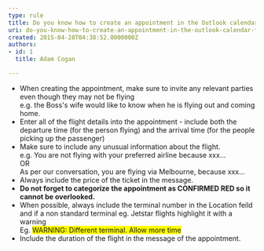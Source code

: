 ```yaml
---
type: rule
title: Do you know how to create an appointment in the Outlook calendar for flights?
uri: do-you-know-how-to-create-an-appointment-in-the-outlook-calendar-for-flights
created: 2015-04-28T04:38:52.0000000Z
authors:
- id: 1
  title: Adam Cogan

---
```




<span class='intro'> <ul><li>When creating the appointment, make sure to invite any relevant parties even though they may not be flying<br>e.g. the Boss's wife would like to know when he is flying out and coming home.</li><li>Enter all of the flight details into the appointment - include both the departure time (for the person flying) and the arrival time (for the people picking up the passenger)</li><li>Make sure to include any unusual information about the flight.&#160;<br>e.g. You are not flying with your preferred airline because xxx...&#160;<br>OR<br>As per our conversation, you are flying via Melbourne, because xxx...</li><li>Always include the price of the ticket in the message.</li><li><strong>Do not forget to categorize the appointment as CONFIRMED RED so it cannot be overlooked.</strong></li><li>When possible, always include the terminal number in the Location feild and if a non standard terminal eg. Jetstar flights highlight it with a warning&#160;<br>Eg.&#160;<span style="background-color&#58;#ffff00;">WARNING&#58; Different terminal. Allow more time</span></li><li>Include the duration of the flight in the message of the appointment.​</li></ul> </span>




